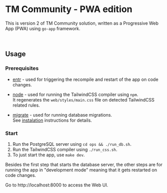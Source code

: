 # TM Community - PWA edition

This is version 2 of TM Community solution, written as a Progressive Web App (PWA) using `go-app` framework.

<br/>

## Usage

### Prerequisites

-   [entr](https://eradman.com/entrproject/) - used for triggering the recompile and restart of the app on code changes.

-   [node](https://nodejs.org/en/download/) - used for running the TailwindCSS compiler using `npm`.<br>
    It regenerates the `web/styles/main.css` file on detected TailwindCSS related rules.

-   [migrate](https://github.com/golang-migrate/migrate) - used for running database migrations.<br/>
    See [instalation](https://github.com/golang-migrate/migrate/tree/master/cmd/migrate#installation) instructions for details.

### Start

1. Run the PostgreSQL server using `cd ops && ./run_db.sh`.
1. Run the TailwindCSS compiler using `./run_css.sh`.
1. To just start the app, use `make dev`.

Besides the first step that starts the database server, the other steps are for running the app in "development mode" meaning that it gets restarted on code changes.

Go to http://localhost:8000 to access the Web UI.

<br/>
